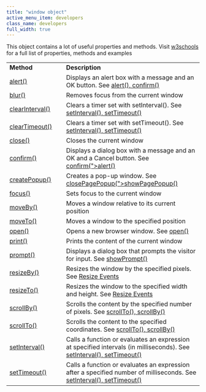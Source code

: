 ```yaml
---
title: "window object"
active_menu_item: developers
class_name: developers
full_width: true
---
```



This object contains a lot of useful properties and methods. Visit [w3schools](http://www.w3schools.com/jsref/obj_window.asp) for a full list of properties, methods and examples

<table>
<tr>
<td width="142">
  <strong>Method</strong>

</td>
<td width="15">
</td>
<td width="759">
  <strong>Description</strong>

</td>
</tr>
<tr>
<td width="142">
  <a href="http://www.w3schools.com/jsref/met_win_alert.asp">alert()</a>

</td>
<td width="15">
</td>
<td width="759">
  Displays an alert box with a message and an OK button. See <a href="/developers/user-guide/scripting-apis/client-api/useful-browser-functions/alert">alert(), confirm()</a>

</td>
</tr>
<tr>
<td width="142">
  <a href="http://www.w3schools.com/jsref/met_win_blur.asp">blur()</a>

</td>
<td width="15">
</td>
<td width="759">
Removes focus from the current window

</td>
</tr>
<tr>
<td width="142">
  <a href="http://www.w3schools.com/jsref/met_win_clearinterval.asp">clearInterval()</a>

</td>
<td width="15">
</td>
<td width="759">
  Clears a timer set with setInterval(). See <a href="/developers/user-guide/scripting-apis/client-api/useful-browser-functions/setinterval-settimeout-et-al">setInterval(), setTimeout()</a>

</td>
</tr>
<tr>
<td width="142">
  <a href="http://www.w3schools.com/jsref/met_win_cleartimeout.asp">clearTimeout()</a>

</td>
<td width="15">
</td>
<td width="759">
  Clears a timer set with setTimeout(). See <a href="/developers/user-guide/scripting-apis/client-api/useful-browser-functions/setinterval-settimeout-et-al">setInterval(), setTimeout()</a>

</td>
</tr>
<tr>
<td width="142">
  <a href="http://www.w3schools.com/jsref/met_win_close.asp">close()</a>

</td>
<td width="15">
</td>
<td width="759">
Closes the current window

</td>
</tr>
<tr>
<td width="142">
  <a href="http://www.w3schools.com/jsref/met_win_confirm.asp">confirm()</a>

</td>
<td width="15">
</td>
<td width="759">
    Displays a dialog box with a message and an OK and a Cancel button. See <a href="/developers/user-guide/scripting-apis/client-api/app-functions/refalert) , <a href="/developers/user-guide/scripting-apis/client-api/app-functions/confirm">confirm(">alert()</a></a>

</td>
</tr>
<tr>
<td width="142">
  <a href="http://www.w3schools.com/jsref/met_win_createpopup.asp">createPopup()</a>

</td>
<td width="15">
</td>
<td width="759">
    Creates a pop-up window. See <a href="/developers/user-guide/scripting-apis/client-api/page-functions/showpagepopup) , <a href="/developers/user-guide/scripting-apis/client-api/page-functions/closepagepopup">closePagePopup(">showPagePopup()</a></a>

</td>
</tr>
<tr>
<td width="142">
  <a href="http://www.w3schools.com/jsref/met_win_focus.asp">focus()</a>

</td>
<td width="15">
</td>
<td width="759">
Sets focus to the current window

</td>
</tr>
<tr>
<td width="142">
  <a href="http://www.w3schools.com/jsref/met_win_moveby.asp">moveBy()</a>

</td>
<td width="15">
</td>
<td width="759">
Moves a window relative to its current position

</td>
</tr>
<tr>
<td width="142">
  <a href="http://www.w3schools.com/jsref/met_win_moveto.asp">moveTo()</a>

</td>
<td width="15">
</td>
<td width="759">
Moves a window to the specified position

</td>
</tr>
<tr>
<td width="142">
  <a href="http://www.w3schools.com/jsref/met_win_open.asp">open()</a>

</td>
<td width="15">
</td>
<td width="759">
  Opens a new browser window. See <a href="/developers/user-guide/scripting-apis/client-api/useful-browser-functions/open">open()</a>

</td>
</tr>
<tr>
<td width="142">
  <a href="http://www.w3schools.com/jsref/met_win_print.asp">print()</a>

</td>
<td width="15">
</td>
<td width="759">
Prints the content of the current window

</td>
</tr>
<tr>
<td width="142">
  <a href="http://www.w3schools.com/jsref/met_win_prompt.asp">prompt()</a>

</td>
<td width="15">
</td>
<td width="759">
  Displays a dialog box that prompts the visitor for input. See <a href="/developers/user-guide/scripting-apis/client-api/app-functions/showprompt">showPrompt()</a>

</td>
</tr>
<tr>
<td width="142">
  <a href="http://www.w3schools.com/jsref/met_win_resizeby.asp">resizeBy()</a>

</td>
<td width="15">
</td>
<td width="759">
  Resizes the window by the specified pixels. See <a href="/developers/user-guide/product-guide/content-and-app-layout/responsive-adaptive-fluid-design/resize-events">Resize Events</a>

</td>
</tr>
<tr>
<td width="142">
  <a href="http://www.w3schools.com/jsref/met_win_resizeto.asp">resizeTo()</a>

</td>
<td width="15">
</td>
<td width="759">
  Resizes the window to the specified width and height. See <a href="/developers/user-guide/product-guide/content-and-app-layout/responsive-adaptive-fluid-design/resize-events">Resize Events</a>

</td>
</tr>
<tr>
<td width="142">
  <a href="http://www.w3schools.com/jsref/met_win_scrollby.asp">scrollBy()</a>

</td>
<td width="15">
</td>
<td width="759">
  Scrolls the content by the specified number of pixels. See <a href="/developers/user-guide/scripting-apis/client-api/useful-browser-functions/scrollto">scrollTo(), scrollBy()</a>

</td>
</tr>
<tr>
<td width="142">
  <a href="http://www.w3schools.com/jsref/met_win_scrollto.asp">scrollTo()</a>

</td>
<td width="15">
</td>
<td width="759">
  Scrolls the content to the specified coordinates. See <a href="/developers/user-guide/scripting-apis/client-api/useful-browser-functions/scrollto">scrollTo(), scrollBy()</a>

</td>
</tr>
<tr>
<td width="142">
  <a href="http://www.w3schools.com/jsref/met_win_setinterval.asp">setInterval()</a>

</td>
<td width="15">
</td>
<td width="759">
  Calls a function or evaluates an expression at specified intervals (in milliseconds). See <a href="/developers/user-guide/scripting-apis/client-api/useful-browser-functions/setinterval-settimeout-et-al">setInterval(), setTimeout()</a>

</td>
</tr>
<tr>
<td width="142">
  <a href="http://www.w3schools.com/jsref/met_win_settimeout.asp">setTimeout()</a>

</td>
<td width="15">
</td>
<td width="759">
  Calls a function or evaluates an expression after a specified number of milliseconds. See <a href="/developers/user-guide/scripting-apis/client-api/useful-browser-functions/setinterval-settimeout-et-al">setInterval(), setTimeout()</a>

</td>
</tr>
</table>

